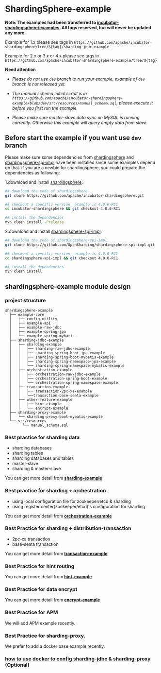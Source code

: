 # ShardingSphere-example

**Note: The examples had been transferred to [incubator-shardingsphere/examples](https://github.com/apache/incubator-shardingsphere/tree/master/examples). All tags reserved, but will never be updated any more.**

Example for 1.x please see tags in `https://github.com/apache/incubator-shardingsphere/tree/${tag}/sharding-jdbc-example`

Example for 2.x or 3.x or 4.x please see tags in `https://github.com/apache/incubator-shardingsphere-example/tree/${tag}`

**Need attention**

- *Please do not use `dev` branch to run your example, example of `dev` branch is not released yet.*

- *The manual schema initial script is in `https://github.com/apache/incubator-shardingsphere-example/blob/dev/src/resources/manual_schema.sql`, please execute it before you first run the example.*

- *Please make sure master-slave data sync on MySQL is running correctly. Otherwise this example will query empty data from slave.*

## Before start the example if you want use `dev` branch

Please make sure some dependencies from [shardingsphere](https://github.com/apache/incubator-shardingsphere) and [shardingsphere-spi-impl](https://github.com/OpenSharding/shardingsphere-spi-impl) have been installed since some examples depend on that.
if you are a newbie for shardingsphere, you could prepare the dependencies as following: 

1.download and install [shardingsphere](https://github.com/apache/incubator-shardingsphere): 

```bash
## download the code of shardingsphere
git clone https://github.com/apache/incubator-shardingsphere.git

## checkout a specific version, example is 4.0.0-RC1
cd incubator-shardingsphere && git checkout 4.0.0-RC1

## install the dependencies
mvn clean install -Prelease
```

2.download and install [shardingsphere-spi-impl](https://github.com/OpenSharding/shardingsphere-spi-impl): 

```bash
## download the code of shardingsphere-spi-impl
git clone https://github.com/OpenSharding/shardingsphere-spi-impl.git

## checkout a specific version, example is 4.0.0-RC1
cd shardingsphere-spi-impl && git checkout 4.0.0-RC1

## install the dependencies
mvn clean install
```

## shardingsphere-example module design

### project structure

```
shardingsphere-example
  ├── example-core
  │   ├── config-utility
  │   ├── example-api
  │   ├── example-raw-jdbc
  │   ├── example-spring-jpa
  │   └── example-spring-mybatis
  ├── sharding-jdbc-example
  │   ├── sharding-example
  │   │   ├── sharding-raw-jdbc-example
  │   │   ├── sharding-spring-boot-jpa-example
  │   │   ├── sharding-spring-boot-mybatis-example
  │   │   ├── sharding-spring-namespace-jpa-example
  │   │   └── sharding-spring-namespace-mybatis-example
  │   ├── orchestration-example
  │   │   ├── orchestration-raw-jdbc-example
  │   │   ├── orchestration-spring-boot-example
  │   │   └── orchestration-spring-namespace-example
  │   ├── transaction-example
  │   │   ├── transaction-2pc-xa-example
  │   │   └──transaction-base-seata-example
  │   ├── other-feature-example
  │   │   ├── hint-example
  │   │   └── encrypt-example
  ├── sharding-proxy-example
  │   └── sharding-proxy-boot-mybatis-example
  └── src/resources
        └── manual_schema.sql
```

### Best practice for sharding data

* sharding databases
* sharding tables
* sharding databases and tables
* master-slave
* sharding & master-slave

You can get more detail from **[sharding-example](./sharding-jdbc-example/sharding-example)**

### Best practice for sharding + orchestration

* using local configuration file for zookeeper/etcd & sharding
* using register center(zookeeper/etcd)'s configuration for sharding

You can get more detail from **[orchestration-example](./sharding-jdbc-example/orchestration-example)**

### Best Practice for sharding + distribution-transaction

* 2pc-xa transaction
* base-seata transaction

You can get more detail from **[transaction-example](./sharding-jdbc-example/transaction-example)**

### Best Practice for hint routing

You can get more detail from **[hint-example](./sharding-jdbc-example/other-feature-example/hint-example)**

### Best Practice for data encrypt

You can get more detail from **[encrypt-example](./sharding-jdbc-example/other-feature-example/encrypt-example)**

### Best Practice for APM

We will add APM example recently.

### Best Practice for sharding-proxy.

We prefer to add a docker base example recently.

### [how to use docker to config sharding-jdbc & sharding-proxy](./docker/docker-compose.md) (Optional)
